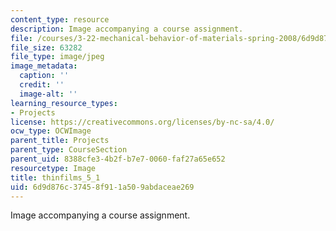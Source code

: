 ```yaml
---
content_type: resource
description: Image accompanying a course assignment.
file: /courses/3-22-mechanical-behavior-of-materials-spring-2008/6d9d876c37458f911a509abdaceae269_thinfilms_5_1.jpg
file_size: 63282
file_type: image/jpeg
image_metadata:
  caption: ''
  credit: ''
  image-alt: ''
learning_resource_types:
- Projects
license: https://creativecommons.org/licenses/by-nc-sa/4.0/
ocw_type: OCWImage
parent_title: Projects
parent_type: CourseSection
parent_uid: 8388cfe3-4b2f-b7e7-0060-faf27a65e652
resourcetype: Image
title: thinfilms_5_1
uid: 6d9d876c-3745-8f91-1a50-9abdaceae269
---
```

Image accompanying a course assignment.